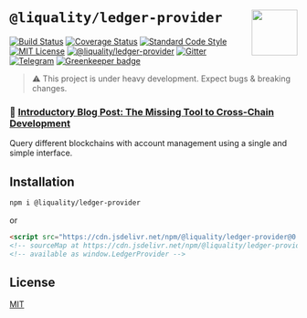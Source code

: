 # `@liquality/ledger-provider` <img align="right" src="https://raw.githubusercontent.com/liquality/chainabstractionlayer/master/liquality-logo.png" height="80px" />


[![Build Status](https://travis-ci.com/liquality/chainabstractionlayer.svg?branch=master)](https://travis-ci.com/liquality/chainabstractionlayer)
[![Coverage Status](https://coveralls.io/repos/github/liquality/chainabstractionlayer/badge.svg?branch=master)](https://coveralls.io/github/liquality/chainabstractionlayer?branch=master)
[![Standard Code Style](https://img.shields.io/badge/codestyle-standard-brightgreen.svg)](https://github.com/standard/standard)
[![MIT License](https://img.shields.io/badge/license-MIT-brightgreen.svg)](../../LICENSE.md)
[![@liquality/ledger-provider](https://img.shields.io/npm/dt/@liquality/ledger-provider.svg)](https://npmjs.com/package/@liquality/ledger-provider)
[![Gitter](https://img.shields.io/gitter/room/liquality/Lobby.svg)](https://gitter.im/liquality/Lobby?source=orgpage)
[![Telegram](https://img.shields.io/badge/chat-on%20telegram-blue.svg)](https://t.me/Liquality) [![Greenkeeper badge](https://badges.greenkeeper.io/liquality/chainabstractionlayer.svg)](https://greenkeeper.io/)

> :warning: This project is under heavy development. Expect bugs & breaking changes.

### :pencil: [Introductory Blog Post: The Missing Tool to Cross-Chain Development](https://medium.com/liquality/the-missing-tool-to-cross-chain-development-2ebfe898efa1)


Query different blockchains with account management using a single and simple interface.


## Installation

```bash
npm i @liquality/ledger-provider
```

or

```html
<script src="https://cdn.jsdelivr.net/npm/@liquality/ledger-provider@0.0.0/dist/ledger-provider.min.js"></script>
<!-- sourceMap at https://cdn.jsdelivr.net/npm/@liquality/ledger-provider@0.0.0/dist/ledger-provider.min.js.map -->
<!-- available as window.LedgerProvider -->
```


## License

[MIT](../../LICENSE.md)
